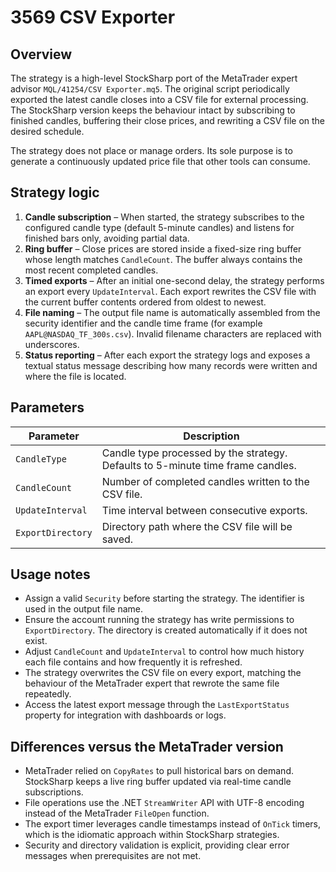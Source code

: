 # 3569 CSV Exporter

## Overview
The strategy is a high-level StockSharp port of the MetaTrader expert advisor `MQL/41254/CSV Exporter.mq5`. The original script periodically exported the latest candle closes into a CSV file for external processing. The StockSharp version keeps the behaviour intact by subscribing to finished candles, buffering their close prices, and rewriting a CSV file on the desired schedule.

The strategy does not place or manage orders. Its sole purpose is to generate a continuously updated price file that other tools can consume.

## Strategy logic
1. **Candle subscription** – When started, the strategy subscribes to the configured candle type (default 5-minute candles) and listens for finished bars only, avoiding partial data.
2. **Ring buffer** – Close prices are stored inside a fixed-size ring buffer whose length matches `CandleCount`. The buffer always contains the most recent completed candles.
3. **Timed exports** – After an initial one-second delay, the strategy performs an export every `UpdateInterval`. Each export rewrites the CSV file with the current buffer contents ordered from oldest to newest.
4. **File naming** – The output file name is automatically assembled from the security identifier and the candle time frame (for example `AAPL@NASDAQ_TF_300s.csv`). Invalid filename characters are replaced with underscores.
5. **Status reporting** – After each export the strategy logs and exposes a textual status message describing how many records were written and where the file is located.

## Parameters
| Parameter | Description |
|-----------|-------------|
| `CandleType` | Candle type processed by the strategy. Defaults to 5-minute time frame candles. |
| `CandleCount` | Number of completed candles written to the CSV file. |
| `UpdateInterval` | Time interval between consecutive exports. |
| `ExportDirectory` | Directory path where the CSV file will be saved. |

## Usage notes
- Assign a valid `Security` before starting the strategy. The identifier is used in the output file name.
- Ensure the account running the strategy has write permissions to `ExportDirectory`. The directory is created automatically if it does not exist.
- Adjust `CandleCount` and `UpdateInterval` to control how much history each file contains and how frequently it is refreshed.
- The strategy overwrites the CSV file on every export, matching the behaviour of the MetaTrader expert that rewrote the same file repeatedly.
- Access the latest export message through the `LastExportStatus` property for integration with dashboards or logs.

## Differences versus the MetaTrader version
- MetaTrader relied on `CopyRates` to pull historical bars on demand. StockSharp keeps a live ring buffer updated via real-time candle subscriptions.
- File operations use the .NET `StreamWriter` API with UTF-8 encoding instead of the MetaTrader `FileOpen` function.
- The export timer leverages candle timestamps instead of `OnTick` timers, which is the idiomatic approach within StockSharp strategies.
- Security and directory validation is explicit, providing clear error messages when prerequisites are not met.

